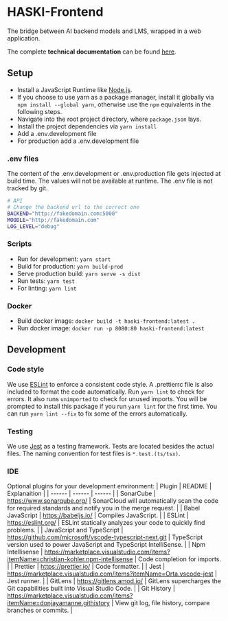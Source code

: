 # HASKI-Frontend

The bridge between AI backend models and LMS, wrapped in a web application.

The complete **technical documentation** can be found [here](https://github.com/HASKI-RAK/HASKI-Frontend/wiki/Modules).

## Setup

- Install a JavaScript Runtime like [Node.js](https://nodejs.org/).
- If you choose to use yarn as a package manager, install it globally via `npm install --global yarn`, otherwise use the `npm` equivalents in the following steps.
- Navigate into the root project directory, where `package.json` lays.
- Install the project dependencies via `yarn install`
- Add a .env.development file
- For production add a .env.development file

### .env files

The content of the .env.development or .env.production file gets injected at build time. The values will not be available at runtime. The .env file is not tracked by git.

```sh
# API
# Change the backend url to the correct one
BACKEND="http://fakedomain.com:5000"
MOODLE="http://fakedomain.com"
LOG_LEVEL="debug"
```

### Scripts

- Run for development: `yarn start`
- Build for production: `yarn build-prod`
- Serve production build: `yarn serve -s dist`
- Run tests: `yarn test`
- For linting: `yarn lint`

### Docker

- Build docker image: `docker build -t haski-frontend:latest .`
- Run docker image: `docker run -p 8080:80 haski-frontend:latest`

## Development

### Code style

We use [ESLint](https://eslint.org/) to enforce a consistent code style. A .prettierrc file is also included to format the code automatically.
Run `yarn lint` to check for errors.
It also runs `unimported` to check for unused imports. You will be prompted to install this package if you run `yarn lint` for the first time. You can run `yarn lint --fix` to fix some of the errors automatically.

### Testing

We use [Jest](https://jestjs.io/) as a testing framework. Tests are located besides the actual files. The naming convention for test files is `*.test.(ts/tsx)`.

### IDE

Optional plugins for your development environment:
| Plugin | README | Explanaition |
| ------ | ------ | ------ |
| SonarCube | https://www.sonarqube.org/ | SonarCloud will automatically scan the code for required standards and notify you in the merge request. |
| Babel JavaScript | https://babeljs.io/ | Compiles JavaScript. |
| ESLint | https://eslint.org/ | ESLint statically analyzes your code to quickly find problems. |
| JavaScript and TypeScript | https://github.com/microsoft/vscode-typescript-next.git | TypeScript version used to power JavaScript and TypeScript IntelliSense. |
| Npm Intellisense | https://marketplace.visualstudio.com/items?itemName=christian-kohler.npm-intellisense | Code completion for imports. |
| Prettier | https://prettier.io/ | Code formatter. |
| Jest | https://marketplace.visualstudio.com/items?itemName=Orta.vscode-jest | Jest runner. |
| GitLens | https://gitlens.amod.io/ | GitLens supercharges the Git capabilities built into Visual Studio Code. |
| Git History | https://marketplace.visualstudio.com/items?itemName=donjayamanne.githistory | View git log, file history, compare branches or commits. |